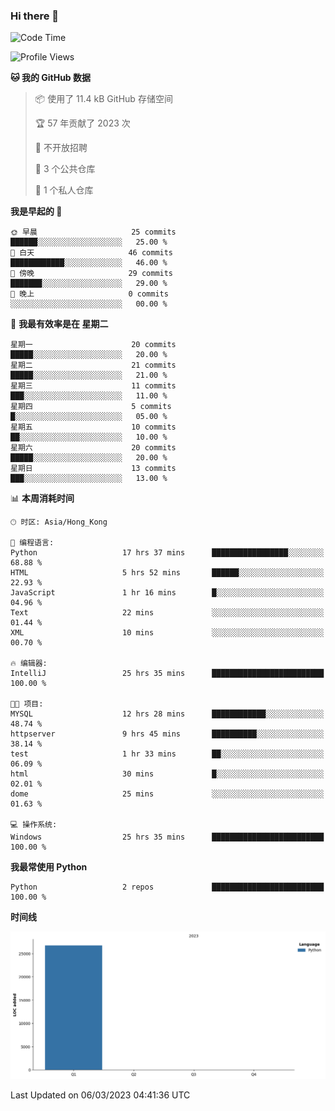 ### Hi there 👋

<!--
**Mrzqd/Mrzqd** is a ✨ _special_ ✨ repository because its `README.md` (this file) appears on your GitHub profile.

Here are some ideas to get you started:

- 🔭 I’m currently working on ...
- 🌱 I’m currently learning ...
- 👯 I’m looking to collaborate on ...
- 🤔 I’m looking for help with ...
- 💬 Ask me about ...
- 📫 How to reach me: ...
- 😄 Pronouns: ...
- ⚡ Fun fact: ...
-->
<!--START_SECTION:waka-->
![Code Time](http://img.shields.io/badge/Code%20Time-41%20hrs%2054%20mins-blue)

![Profile Views](http://img.shields.io/badge/%E4%B8%AA%E4%BA%BA%E8%B5%84%E6%96%99%E8%A7%82%E7%9C%8B%E6%AC%A1%E6%95%B0-30-blue)

**🐱 我的 GitHub 数据** 

> 📦  使用了 11.4 kB GitHub 存储空间 
 > 
> 🏆 57 年贡献了 2023 次
 > 
> 🚫 不开放招聘
 > 
> 📜 3 个公共仓库 
 > 
> 🔑 1 个私人仓库 
 > 
**我是早起的 🐤** 

```text
🌞 早晨                     25 commits          ██████░░░░░░░░░░░░░░░░░░░   25.00 % 
🌆 白天                     46 commits          ████████████░░░░░░░░░░░░░   46.00 % 
🌃 傍晚                     29 commits          ███████░░░░░░░░░░░░░░░░░░   29.00 % 
🌙 晚上                     0 commits           ░░░░░░░░░░░░░░░░░░░░░░░░░   00.00 % 
```
📅 **我最有效率是在 星期二** 

```text
星期一                      20 commits          █████░░░░░░░░░░░░░░░░░░░░   20.00 % 
星期二                      21 commits          █████░░░░░░░░░░░░░░░░░░░░   21.00 % 
星期三                      11 commits          ███░░░░░░░░░░░░░░░░░░░░░░   11.00 % 
星期四                      5 commits           █░░░░░░░░░░░░░░░░░░░░░░░░   05.00 % 
星期五                      10 commits          ██░░░░░░░░░░░░░░░░░░░░░░░   10.00 % 
星期六                      20 commits          █████░░░░░░░░░░░░░░░░░░░░   20.00 % 
星期日                      13 commits          ███░░░░░░░░░░░░░░░░░░░░░░   13.00 % 
```


📊 **本周消耗时间** 

```text
🕑︎ 时区: Asia/Hong_Kong

💬 编程语言: 
Python                   17 hrs 37 mins      █████████████████░░░░░░░░   68.88 % 
HTML                     5 hrs 52 mins       ██████░░░░░░░░░░░░░░░░░░░   22.93 % 
JavaScript               1 hr 16 mins        █░░░░░░░░░░░░░░░░░░░░░░░░   04.96 % 
Text                     22 mins             ░░░░░░░░░░░░░░░░░░░░░░░░░   01.44 % 
XML                      10 mins             ░░░░░░░░░░░░░░░░░░░░░░░░░   00.70 % 

🔥 编辑器: 
IntelliJ                 25 hrs 35 mins      █████████████████████████   100.00 % 

🐱‍💻 项目: 
MYSQL                    12 hrs 28 mins      ████████████░░░░░░░░░░░░░   48.74 % 
httpserver               9 hrs 45 mins       ██████████░░░░░░░░░░░░░░░   38.14 % 
test                     1 hr 33 mins        ██░░░░░░░░░░░░░░░░░░░░░░░   06.09 % 
html                     30 mins             █░░░░░░░░░░░░░░░░░░░░░░░░   02.01 % 
dome                     25 mins             ░░░░░░░░░░░░░░░░░░░░░░░░░   01.63 % 

💻 操作系统: 
Windows                  25 hrs 35 mins      █████████████████████████   100.00 % 
```

**我最常使用 Python** 

```text
Python                   2 repos             █████████████████████████   100.00 % 
```



**时间线**

![Lines of Code chart](https://raw.githubusercontent.com/Mrzqd/Mrzqd/main/assets/bar_graph.png)


 Last Updated on 06/03/2023 04:41:36 UTC
<!--END_SECTION:waka-->

